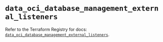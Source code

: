 # `data_oci_database_management_external_listeners`

Refer to the Terraform Registry for docs: [`data_oci_database_management_external_listeners`](https://registry.terraform.io/providers/oracle/oci/6.18.0/docs/data-sources/database_management_external_listeners).
